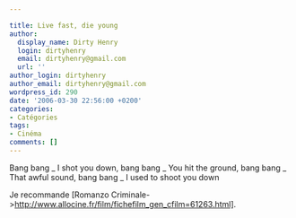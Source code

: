 ```yaml
---

title: Live fast, die young
author:
  display_name: Dirty Henry
  login: dirtyhenry
  email: dirtyhenry@gmail.com
  url: ''
author_login: dirtyhenry
author_email: dirtyhenry@gmail.com
wordpress_id: 290
date: '2006-03-30 22:56:00 +0200'
categories:
- Catégories
tags:
- Cinéma
comments: []
---
```

Bang bang
_ I shot you down, bang bang
_ You hit the ground, bang bang
_ That awful sound, bang bang
_ I used to shoot you down

Je recommande [Romanzo Criminale->http://www.allocine.fr/film/fichefilm_gen_cfilm=61263.html].
